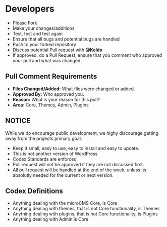 # Developers
- Please Fork
- Make your changes/additions
- Test, test and test again
- Ensure that all bugs and potential bugs are handled
- Push to your forked repository
- Discuss potential Pull request with <a href="https://github.com/Keldo"><strong>@Keldo</strong></a>
- If approved, do a Pull Request, ensure that you comment who approved your pull and what was changed.

## Pull Comment Requirements
 - <strong>Files Changed/Added:</strong> What files were changed or added.
 - <strong>Approved By:</strong> Who approved you.
 - <strong>Reason:</strong> What is your reason for this pull?
 - <strong>Area:</strong> Core, Themes, Admin, Plugins

## NOTICE
While we do encourage public development, we highy discourage getting away from the projects primary goal.
 - Keep it small, easy to use, easy to install and easy to update.
 - This is not another version of WordPress
 - Codex Standards are enforced
 - Pull request will not be approved if they are not discussed first.
 - All pull request will be handled at the end of the week, unless its absolutly needed for the current or next version.

## Codex Definitions
 - Anything dealing with the microCMS Core, is Core
 - Anything dealing with themes, that is not Core functionality, is Themes
 - Anything dealing with plugins, that is not Core functionality, is Plugins
 - Anything dealing with Admin is Core
